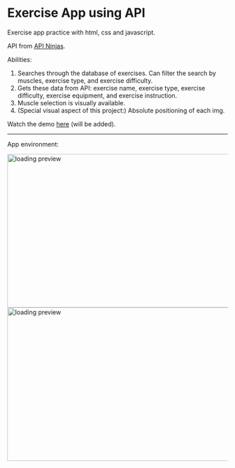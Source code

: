 # Exercise App using API

Exercise app practice with html, css and javascript. 

API from [API Ninjas](https://api-ninjas.com/).

Abilities:
1. Searches through the database of exercises. Can filter the search by muscles, exercise type, and exercise difficulty.
2. Gets these data from API: exercise name, exercise type, exercise difficulty, exercise equipment, and exercise instruction.
3. Muscle selection is visually available.
4. (Special visual aspect of this project:) Absolute positioning of each img.

Watch the demo [here](https://justfae00.github.io/ExerciseApp/) (will be added).

-------------------------------------------------------------------------------------
App environment:


 <img src="https://github.com/justFae00/ExerciseApp/assets/94365737/79858731-76e8-4ac4-abcf-45282fc11007" alt="loading preview" width="700" height="350">

<br>
 
 <img src="https://github.com/justFae00/ExerciseApp/assets/94365737/77b4c613-6fd6-4661-a9bd-42a8349eef5f" alt="loading preview" width="700" height="350">
